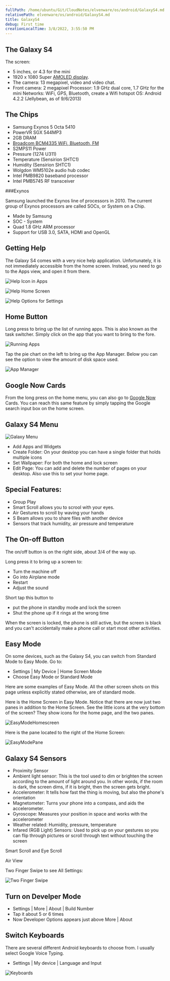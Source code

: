 ```yaml
---
fullPath: /home/ubuntu/Git/CloudNotes/elvenware/os/android/GalaxyS4.md
relativePath: elvenware/os/android/GalaxyS4.md
title: GalaxyS4
debug: First time
creationLocalTime: 3/8/2022, 3:55:50 PM
---
```


<!-- toc -->
<!-- tocstop -->

The Galaxy S4
-------------

The screen:
 
- 5 inches, or 4.3 for the mini
- 1920 x 1080 Super [AMOLED display](MobileDevices.html#displays).
- The camera: 13 megapixel, video and video chat.
- Front camera: 2 megapixel
Processor: 1.9 GHz dual core, 1.7 GHz for the mini
Networks: WiFi, GPS, Bluetooth, create a Wifi hotspot
OS: Android 4.2.2 (Jellybean, as of 9/6/2013)

The Chips
---------

- Samsung  Exynos 5 Octa 5410 
- PowerVR SGX 544MP3
- 2GB DRAM
- [Broadcom BCM4335 WiFi, Bluetooth, FM](http://www.broadcom.com/products/Wireless-LAN/802.11-Wireless-LAN-Solutions/BCM4335)
- S2MPS11 Power
- Pressure (1274 U311)
- Temperature (Sensirion SHTC1)
- Humidity (Sensirion SHTC1)
- Wolgdon WM5102e audio hub codec
- Intel PMB9820 baseband processor
- Intel PMB5745 RF transceiver

###Exynos

Samsung launched the Exynos line of processors in 2010. The current
group of Exynos processors are called SOCs, or System on a Chip. 

- Made by Samsung
- SOC - System 
- Quad 1.8 GHz ARM processor
- Support for USB 3.0, SATA, HDMI and OpenGL

Getting Help
------------

The Galaxy S4 comes with a very nice help application. Unfortunately, it is
not immediately accessible from the home screen. Instead, you need to go 
to the Apps view, and open it from there.

![Help Icon in Apps](images/Help01.png)

![Help Home Screen](images/Help02.png)

![Help Options for Settings](images/Help03.png)

Home Button
-----------

Long press to bring up the list of running apps. This is also known as the
task switcher. Simply click on the app that you want to bring to the fore.

![Running Apps](images/HomeRunningApps.png) 

Tap the pie chart on the left to bring up the App Manager. Below you can 
see the option to view the amount of disk space used.

![App Manager](images/HomeAppManager.png)

Google Now Cards
----------------

From the long press on the home menu, you can also go to 
[Google Now](http://www.google.com/landing/now/) Cards. You
can reach this same feature by simply tapping the Google search input box
on the home screen.

Galaxy S4 Menu
--------------

![Galaxy Menu](images/Settings.png)

* Add Apps and Widgets
* Create Folder: On your desktop you can have a single folder that holds
multiple icons
* Set Wallpaper: For both the home and lock screen
* Edit Page: You can add and delete the number of pages on your desktop. Also
use this to set your home page.

Special Features:
----------------

- Group Play
- Smart Scroll allows you to scrool with your eyes.
- Air Gestures to scroll by waving your hands
- S Beam allows you to share files with another device
- Sensors that track humidity, air pressure and temperature

The On-off Button
--------------------

The on/off button is on the right side, about 3/4 of the way up.

Long press it to bring up a screen to:

* Turn the machine off
* Go into Airplane mode
* Restart
* Adjust the sound

Short tap this button to 

* put the phone in standby mode and lock the screen
* Shut the phone up if it rings at the wrong time

When the screen is locked, the phone is still active, but the screen is black
and you can't accidentally make a phone call or start most other activities.

Easy Mode
---------

On some devices, such as the Galaxy S4, you can switch from Standard Mode
to Easy Mode. Go to:

* Settings | My Device | Home Screen Mode
* Choose Easy Mode or Standard Mode

Here are some examples of Easy Mode. All the other screen shots on this page
unless explicitly stated otherwise, are of standard mode.

Here is the Home Screen in Easy Mode. Notice that there are now just two
panes in addition to the Home Screen. See the little icons at the very 
bottom of the screen? They show icons for the home page, and the two panes.

![EasyModeHomescreen](images/EasyMode01.png)

Here is the pane located to the right of the Home Screen:

![EasyModePane](images/EasyMode02.png)


Galaxy S4 Sensors
-------

* Proximity Sensor
* Ambient light sensor: This is the tool used to dim or brighten the screen
according to the amount of light around you. In other words, if the room is
dark, the screen dims, if it is bright, then the screen gets bright.
* Accelerometer: It tells how fast the thing is moving, but also the phone's 
orientation
* Magnetometer: Turns your phone into a compass, and aids the accelerometer.
* Gyroscope: Measures your position in space and works with the accelerometer
* Weather related: Humidity, pressure, temperature
* Infared (RGB Light) Sensors: Used to pick up on your gestures so you can flip
through pictures or scroll through text without touching the screen


Smart Scroll and Eye Scroll

Air View

Two Finger Swipe to see All Settings:

![Two Finger Swipe](images/TwoSwipe.png)

Turn on Develper Mode
---------------------

- Settings | More | About | Build Number
- Tap it about 5 or 6 times
- Now Developer Options appears just above More | About

Switch Keyboards
----------------

There are several different Android keyboards to choose from. I usually select
Google Voice Typing.

- Settings | My device | Language and Input

![Keyboards](images/Keyboards01.png)


